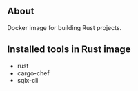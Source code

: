 ## About
Docker image for building Rust projects.

## Installed tools in Rust image
- rust
- cargo-chef
- sqlx-cli
